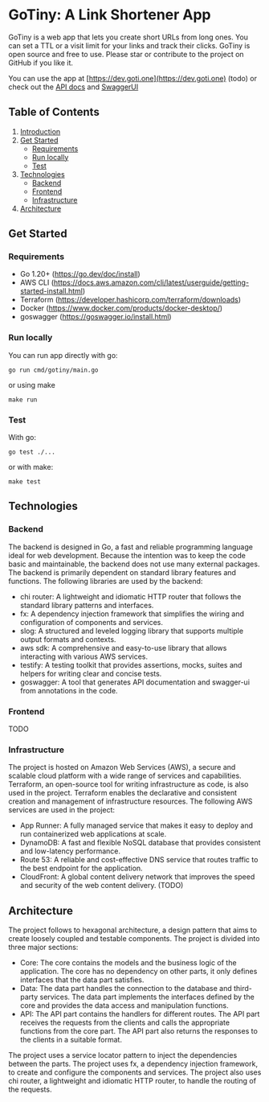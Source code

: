 # GoTiny: A Link Shortener App

GoTiny is a web app that lets you create short URLs from long ones. 
You can set a TTL or a visit limit for your links and track their clicks. 
GoTiny is open source and free to use. Please star or contribute to the project on GitHub if you like it.

You can use the app at [https://dev.goti.one](https://dev.goti.one) (todo)
or check out the [API docs](https://dev.goti.one/api/docs) and [SwaggerUI](https://dev.goti.one/api/swagger-ui)


## Table of Contents
1. [Introduction](#gotiny-a-link-shortener-app)
2. [Get Started](#get-started)
    * [Requirements](#requirements)
    * [Run locally](#run-locally)
    * [Test](#test)
3. [Technologies](#technologies)
    * [Backend](#backend)
    * [Frontend](#frontend)
    * [Infrastructure](#infrastructure)
4. [Architecture](#architecture)

## Get Started

### Requirements
* Go 1.20+ (https://go.dev/doc/install)
* AWS CLI (https://docs.aws.amazon.com/cli/latest/userguide/getting-started-install.html)
* Terraform (https://developer.hashicorp.com/terraform/downloads)
* Docker (https://www.docker.com/products/docker-desktop/)
* goswagger (https://goswagger.io/install.html)

### Run locally
You can run app directly with go:

  	go run cmd/gotiny/main.go

or using make

    make run
    
### Test
With go:

    go test ./...
    
or with make:

    make test

## Technologies

### Backend

The backend is designed in Go, a fast and reliable programming language ideal for web development. Because the intention was to keep the code basic and maintainable, the backend does not use many external packages. The backend is primarily dependent on standard library features and functions. The following libraries are used by the backend:
- chi router: A lightweight and idiomatic HTTP router that follows the standard library patterns and interfaces.
- fx: A dependency injection framework that simplifies the wiring and configuration of components and services.
- slog: A structured and leveled logging library that supports multiple output formats and contexts.
- aws sdk: A comprehensive and easy-to-use library that allows interacting with various AWS services.
- testify: A testing toolkit that provides assertions, mocks, suites and helpers for writing clear and concise tests.
- goswagger: A tool that generates API documentation and swagger-ui from annotations in the code.

### Frontend

TODO

### Infrastructure

The project is hosted on Amazon Web Services (AWS), a secure and scalable cloud platform with a wide range of services and capabilities. Terraform, an open-source tool for writing infrastructure as code, is also used in the project. Terraform enables the declarative and consistent creation and management of infrastructure resources. The following AWS services are used in the project:
- App Runner: A fully managed service that makes it easy to deploy and run containerized web applications at scale.
- DynamoDB: A fast and flexible NoSQL database that provides consistent and low-latency performance.
- Route 53: A reliable and cost-effective DNS service that routes traffic to the best endpoint for the application.
- CloudFront: A global content delivery network that improves the speed and security of the web content delivery. (TODO)

## Architecture

The project follows to hexagonal architecture, a design pattern that aims to create loosely coupled and testable components. The project is divided into three major sections:
* Core: The core contains the models and the business logic of the application. The core has no dependency on other parts, it only defines interfaces that the data part satisfies.
* Data: The data part handles the connection to the database and third-party services. The data part implements the interfaces defined by the core and provides the data access and manipulation functions.
* API: The API part contains the handlers for different routes. The API part receives the requests from the clients and calls the appropriate functions from the core part. The API part also returns the responses to the clients in a suitable format.
  
The project uses a service locator pattern to inject the dependencies between the parts. The project uses fx, a dependency injection framework, to create and configure the components and services. The project also uses chi router, a lightweight and idiomatic HTTP router, to handle the routing of the requests.
